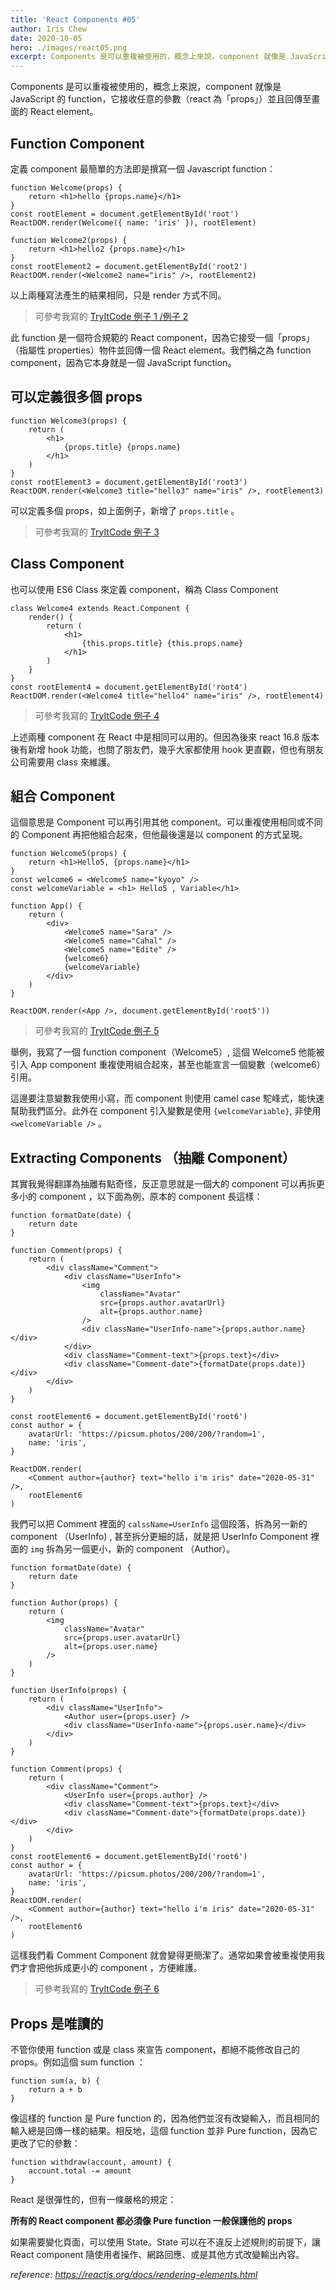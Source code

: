 ```yaml
---
title: 'React Components #05'
author: Iris Chew
date: 2020-10-05
hero: ./images/react05.png
excerpt: Components 是可以重複被使用的，概念上來說，component 就像是 JavaScript 的 function，它接收任意的參數（react 為「props」）並且回傳至畫面的 React element。
---
```


Components 是可以重複被使用的，概念上來說，component 就像是 JavaScript 的 function，它接收任意的參數（react 為「props」）並且回傳至畫面的 React element。

## Function Component

定義 component 最簡單的方法即是撰寫一個 Javascript function：

```javascript=
function Welcome(props) {
    return <h1>hello {props.name}</h1>
}
const rootElement = document.getElementById('root')
ReactDOM.render(Welcome({ name: 'iris' }), rootElement)
```

```javascript=
function Welcome2(props) {
    return <h1>hello2 {props.name}</h1>
}
const rootElement2 = document.getElementById('root2')
ReactDOM.render(<Welcome2 name="iris" />, rootElement2)
```

以上兩種寫法產生的結果相同，只是 render 方式不同。

> 可參考我寫的 [TryItCode 例子 1 /例子 2](https://codesandbox.io/s/05component-and-props-fxzz6)

此 function 是一個符合規範的 React component，因為它接受一個「props」（指屬性 properties）物件並回傳一個 React element。我們稱之為 function component，因為它本身就是一個 JavaScript function。

## 可以定義很多個 props

```javascript=
function Welcome3(props) {
    return (
        <h1>
            {props.title} {props.name}
        </h1>
    )
}
const rootElement3 = document.getElementById('root3')
ReactDOM.render(<Welcome3 title="hello3" name="iris" />, rootElement3)
```

可以定義多個 props，如上面例子，新增了 `props.title` 。

> 可參考我寫的 [TryItCode 例子 3](https://codesandbox.io/s/05component-and-props-fxzz6)

## Class Component

也可以使用 ES6 Class 來定義 component，稱為 Class Component

```javascript=
class Welcome4 extends React.Component {
    render() {
        return (
            <h1>
                {this.props.title} {this.props.name}
            </h1>
        )
    }
}
const rootElement4 = document.getElementById('root4')
ReactDOM.render(<Welcome4 title="hello4" name="iris" />, rootElement4)
```

> 可參考我寫的 [TryItCode 例子 4](https://codesandbox.io/s/05component-and-props-fxzz6)

上述兩種 component 在 React 中是相同可以用的。但因為後來 react 16.8 版本後有新增 hook 功能，也問了朋友們，幾乎大家都使用 hook 更直觀，但也有朋友公司需要用 class 來維護。

## 組合 Component

這個意思是 Component 可以再引用其他 component。可以重複使用相同或不同的 Component 再把他組合起來，但他最後還是以 component 的方式呈現。

```javascript=
function Welcome5(props) {
    return <h1>Hello5, {props.name}</h1>
}
const welcome6 = <Welcome5 name="kyoyo" />
const welcomeVariable = <h1> Hello5 , Variable</h1>

function App() {
    return (
        <div>
            <Welcome5 name="Sara" />
            <Welcome5 name="Cahal" />
            <Welcome5 name="Edite" />
            {welcome6}
            {welcomeVariable}
        </div>
    )
}

ReactDOM.render(<App />, document.getElementById('root5'))
```

> 可參考我寫的 [TryItCode 例子 5](https://codesandbox.io/s/05component-and-props-fxzz6)

舉例，我寫了一個 function component（Welcome5）, 這個 Welcome5 他能被引入 App component 重複使用組合起來，甚至也能宣言一個變數（welcome6）引用。

這邊要注意變數我使用小寫，而 component 則使用 camel case 駝峰式，能快速幫助我們區分。此外在 component 引入變數是使用 `{welcomeVariable}`, 非使用 `<welcomeVariable />` 。

## Extracting Components （抽離 Component）

其實我覺得翻譯為抽離有點奇怪，反正意思就是一個大的 component 可以再拆更多小的 component ，以下面為例，原本的 component 長這樣：

```javascript=
function formatDate(date) {
    return date
}

function Comment(props) {
    return (
        <div className="Comment">
            <div className="UserInfo">
                <img
                    className="Avatar"
                    src={props.author.avatarUrl}
                    alt={props.author.name}
                />
                <div className="UserInfo-name">{props.author.name}</div>
            </div>
            <div className="Comment-text">{props.text}</div>
            <div className="Comment-date">{formatDate(props.date)}</div>
        </div>
    )
}

const rootElement6 = document.getElementById('root6')
const author = {
    avatarUrl: 'https://picsum.photos/200/200/?random=1',
    name: 'iris',
}

ReactDOM.render(
    <Comment author={author} text="hello i'm iris" date="2020-05-31" />,
    rootElement6
)
```

我們可以把 Comment 裡面的 `calssName=UserInfo` 這個段落，拆為另一新的 component （UserInfo) , 甚至拆分更細的話，就是把 UserInfo Component 裡面的 `img` 拆為另一個更小，新的 component （Author）。

```javascript=
function formatDate(date) {
    return date
}

function Author(props) {
    return (
        <img
            className="Avatar"
            src={props.user.avatarUrl}
            alt={props.user.name}
        />
    )
}

function UserInfo(props) {
    return (
        <div className="UserInfo">
            <Author user={props.user} />
            <div className="UserInfo-name">{props.user.name}</div>
        </div>
    )
}

function Comment(props) {
    return (
        <div className="Comment">
            <UserInfo user={props.author} />
            <div className="Comment-text">{props.text}</div>
            <div className="Comment-date">{formatDate(props.date)}</div>
        </div>
    )
}
const rootElement6 = document.getElementById('root6')
const author = {
    avatarUrl: 'https://picsum.photos/200/200/?random=1',
    name: 'iris',
}
ReactDOM.render(
    <Comment author={author} text="hello i'm iris" date="2020-05-31" />,
    rootElement6
)
```

這樣我們看 Comment Component 就會變得更簡潔了。通常如果會被重複使用我們才會把他拆成更小的 component ，方便維護。

> 可參考我寫的 [TryItCode 例子 6](https://codesandbox.io/s/05component-and-props-fxzz6)

## Props 是唯讀的

不管你使用 function 或是 class 來宣告 component，都絕不能修改自己的 props。例如這個 sum function ：

```javascript=
function sum(a, b) {
    return a + b
}
```

像這樣的 function 是 Pure function 的，因為他們並沒有改變輸入，而且相同的輸入總是回傳一樣的結果。相反地，這個 function 並非 Pure function，因為它更改了它的參數：

```javascript=
function withdraw(account, amount) {
    account.total -= amount
}
```

React 是很彈性的，但有一條嚴格的規定：

**所有的 React component 都必須像 Pure function 一般保護他的 props**

如果需要變化頁面，可以使用 State。State 可以在不違反上述規則的前提下，讓 React component 隨使用者操作、網路回應、或是其他方式改變輸出內容。

_reference:
https://reactjs.org/docs/rendering-elements.html_
